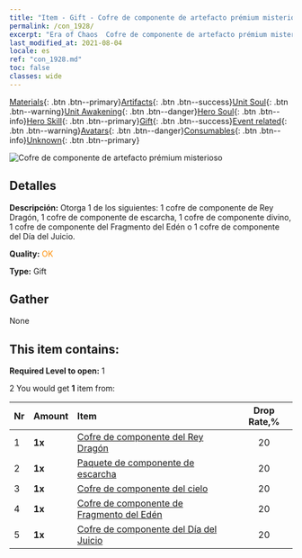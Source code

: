 ```yaml
---
title: "Item - Gift - Cofre de componente de artefacto prémium misterioso"
permalink: /con_1928/
excerpt: "Era of Chaos  Cofre de componente de artefacto prémium misterioso"
last_modified_at: 2021-08-04
locale: es
ref: "con_1928.md"
toc: false
classes: wide
---
```

 [Materials](/ItemsES/){: .btn .btn--primary}[Artifacts](/ItemsES/Artifacts/){: .btn .btn--success}[Unit Soul](/ItemsES/UnitSoul/){: .btn .btn--warning}[Unit Awakening](/ItemsES/UnitAwakening/){: .btn .btn--danger}[Hero Soul](/ItemsES/HeroSoul/){: .btn .btn--info}[Hero Skill](/ItemsES/HeroSkill/){: .btn .btn--primary}[Gift](/ItemsES/Gift/){: .btn .btn--success}[Event related](/ItemsES/Events/){: .btn .btn--warning}[Avatars](/ItemsES/Avatars/){: .btn .btn--danger}[Consumables](/ItemsES/Consumables/){: .btn .btn--info}[Unknown](/ItemsES/Unknown/){: .btn .btn--primary}

 ![Cofre de componente de artefacto prémium misterioso](/images/t/i_907551.png)

## Detalles
 **Descripción:** Otorga 1 de los siguientes: 1 cofre de componente de Rey Dragón, 1 cofre de componente de escarcha, 1 cofre de componente divino, 1 cofre de componente del Fragmento del Edén o 1 cofre de componente del Día del Juicio.

 **Quality:** <span style="color: #FF8C00">OK</span>

 **Type:** Gift

## Gather

  None

## This item contains:

 **Required Level to open:** 1

 2 You would get **1** item  from:

  | Nr | Amount |     Item    | Drop Rate,% |
  |:---|:-------|:------------|:---------:|
  | 1 |  **1x** | [Cofre de componente del Rey Dragón](/ItemsES/con_1348/) | 20 | 
  | 2 |  **1x** | [Paquete de componente de escarcha](/ItemsES/con_1352/) | 20 | 
  | 3 |  **1x** | [Cofre de componente del cielo](/ItemsES/con_1354/) | 20 | 
  | 4 |  **1x** | [Cofre de componente de Fragmento del Edén](/ItemsES/con_1864/) | 20 | 
  | 5 |  **1x** | [Cofre de componente del Día del Juicio](/ItemsES/con_1360/) | 20 | 
